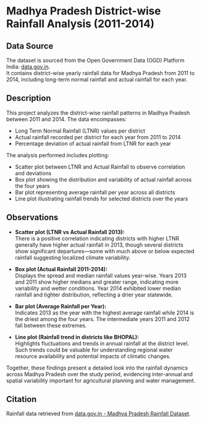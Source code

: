 # Madhya Pradesh District-wise Rainfall Analysis (2011-2014)

## Data Source
The dataset is sourced from the Open Government Data (OGD) Platform India: [data.gov.in](https://data.gov.in/).  
It contains district-wise yearly rainfall data for Madhya Pradesh from 2011 to 2014, including long-term normal rainfall and actual rainfall for each year.

## Description
This project analyzes the district-wise rainfall patterns in Madhya Pradesh between 2011 and 2014. The data encompasses:
- Long Term Normal Rainfall (LTNR) values per district
- Actual rainfall recorded per district for each year from 2011 to 2014
- Percentage deviation of actual rainfall from LTNR for each year

The analysis performed includes plotting:
- Scatter plot between LTNR and Actual Rainfall to observe correlation and deviations
- Box plot showing the distribution and variability of actual rainfall across the four years
- Bar plot representing average rainfall per year across all districts
- Line plot illustrating rainfall trends for selected districts over the years

## Observations
- **Scatter plot (LTNR vs Actual Rainfall 2013):**  
  There is a positive correlation indicating districts with higher LTNR generally have higher actual rainfall in 2013, though several districts show significant departures—some with much above or below expected rainfall suggesting localized climate variability.

- **Box plot (Actual Rainfall 2011-2014):**  
  Displays the spread and median rainfall values year-wise. Years 2013 and 2011 show higher medians and greater range, indicating more variability and wetter conditions. Year 2014 exhibited lower median rainfall and tighter distribution, reflecting a drier year statewide.

- **Bar plot (Average Rainfall per Year):**  
  Indicates 2013 as the year with the highest average rainfall while 2014 is the driest among the four years. The intermediate years 2011 and 2012 fall between these extremes.

- **Line plot (Rainfall trend in districts like BHOPAL):**  
  Highlights fluctuations and trends in annual rainfall at the district level. Such trends could be valuable for understanding regional water resource availability and potential impacts of climatic changes.

Together, these findings present a detailed look into the rainfall dynamics across Madhya Pradesh over the study period, evidencing inter-annual and spatial variability important for agricultural planning and water management.

## Citation
Rainfall data retrieved from [data.gov.in - Madhya Pradesh Rainfall Dataset](https://data.gov.in/).


